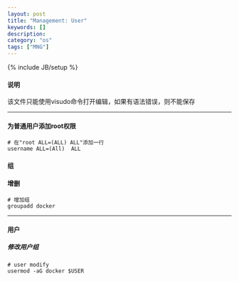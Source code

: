 ```yaml
---
layout: post
title: "Management: User"
keywords: []
description: 
category: "os"
tags: ["MNG"]
---
```

{% include JB/setup %}
#### 说明
该文件只能使用visudo命令打开编辑，如果有语法错误，则不能保存
<hr />

#### 为普通用户添加root权限
```shell
# 在"root ALL=(ALL) ALL"添加一行
username ALL=(All)  ALL
```

#### 组

#### 增删
```shell
# 增加组
groupadd docker
```
<hr />

#### 用户

##### 修改用户组
```shell
# user modify
usermod -aG docker $USER
```
